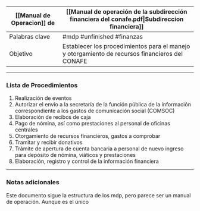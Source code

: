 
| [[Manual de Operacion]] de | [[Manual de operación de la subdirección financiera del conafe.pdf\|Subdireccion financiera]]                                 |
|-----------------------------|-------------------------------------------|
| Palabras clave              | #mdp #unfinished #finanzas|
| Objetivo                    | Establecer los procedimientos para el manejo y otorgamiento de recursos financieros del CONAFE|

---

### Lista de Procedimientos
1. Realización de eventos
2. Autorizar el envío a la secretaría de la función pública de la información correspondiente a los gastos de comunicación social (COMSOC)
3. Elaboración de recibos de caja
4. Pago de nómina, así como prestaciones al personal de oficinas centrales
5. Otorgamiento de recursos financieros, gastos a comprobar
6. Tramitar y recibir donativos
7. Trámite de apertura de cuenta bancaria a personal de nuevo ingreso para depósito de nómina, viáticos y prestaciones
8. Elaboración, registro y control de la información financiera

---

### Notas adicionales
Este documento sigue la estructura de los mdp, pero parece ser un manual de operación. Aunque es el único
